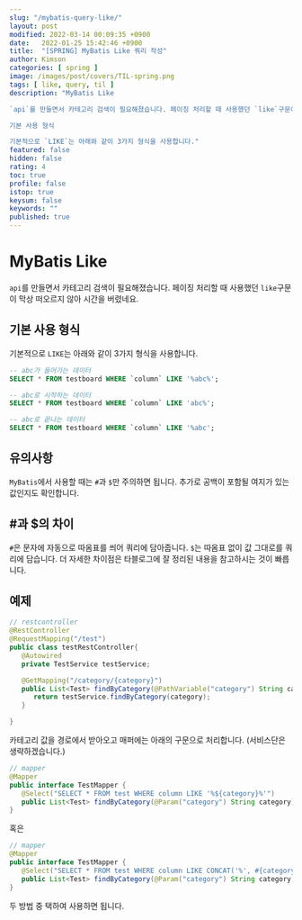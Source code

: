 ```yaml
---
slug: "/mybatis-query-like/"
layout: post
modified: 2022-03-14 00:09:35 +0900
date:   2022-01-25 15:42:46 +0900
title:  "[SPRING] MyBatis Like 쿼리 작성"
author: Kimson
categories: [ spring ]
image: /images/post/covers/TIL-spring.png
tags: [ like, query, til ]
description: "MyBatis Like

`api`를 만들면서 카테고리 검색이 필요해졌습니다. 페이징 처리할 때 사용했던 `like`구문이 막상 떠오르지 않아 시간을 버렸네요.

기본 사용 형식

기본적으로 `LIKE`는 아래와 같이 3가지 형식을 사용합니다."
featured: false
hidden: false
rating: 4
toc: true
profile: false
istop: true
keysum: false
keywords: ""
published: true
---
```


# MyBatis Like

`api`를 만들면서 카테고리 검색이 필요해졌습니다. 페이징 처리할 때 사용했던 `like`구문이 막상 떠오르지 않아 시간을 버렸네요.

## 기본 사용 형식

기본적으로 `LIKE`는 아래와 같이 3가지 형식을 사용합니다.

```sql
-- abc가 들어가는 데이터
SELECT * FROM testboard WHERE `column` LIKE '%abc%';

-- abc로 시작하는 데이터
SELECT * FROM testboard WHERE `column` LIKE 'abc%';

-- abc로 끝나는 데이터
SELECT * FROM testboard WHERE `column` LIKE '%abc';
```

## 유의사항

`MyBatis`에서 사용할 때는 `#`과 `$`만 주의하면 됩니다. 추가로 공백이 포함될 여지가 있는 값인지도 확인합니다.

## #과 $의 차이

`#`은 문자에 자동으로 따옴표를 씌어 쿼리에 담아줍니다. `$`는 따옴표 없이 값 그대로를 쿼리에 담습니다. 더 자세한 차이점은 타블로그에 잘 정리된 내용을 참고하시는 것이 빠릅니다.

## 예제

```java
// restcontroller
@RestController
@RequestMapping("/test")
public class testRestController{
   @Autowired
   private TestService testService;

   @GetMapping("/category/{category}")
   public List<Test> findByCategory(@PathVariable("category") String category){
      return testService.findByCategory(category);
   }

}
```

카테고리 값을 경로에서 받아오고 매퍼에는 아래의 구문으로 처리합니다. (서비스단은 생략하겠습니다.)

```java
// mapper
@Mapper
public interface TestMapper {
   @Select("SELECT * FROM test WHERE column LIKE '%${category}%'")
   public List<Test> findByCategory(@Param("category") String category);
}
```

혹은

```java
// mapper
@Mapper
public interface TestMapper {
   @Select("SELECT * FROM test WHERE column LIKE CONCAT('%', #{category}, '%')")
   public List<Test> findByCategory(@Param("category") String category);
}
```

두 방법 중 택하여 사용하면 됩니다.